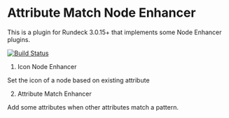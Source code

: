 Attribute Match Node Enhancer
==========

This is a plugin for Rundeck 3.0.15+ that implements some Node Enhancer plugins.

[![Build Status](https://travis-ci.org/rundeck-plugins/attribute-match-node-enhancer.svg?branch=master)](https://travis-ci.org/rundeck-plugins/attribute-match-node-enhancer)

1. Icon Node Enhancer

Set the icon of a node based on existing attribute

2. Attribute Match Enhancer

Add some attributes when other attributes match a pattern.
